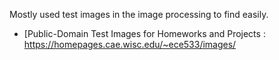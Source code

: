 Mostly used test images in the image processing to find easily.
* [Public-Domain Test Images for Homeworks and Projects : https://homepages.cae.wisc.edu/~ece533/images/
